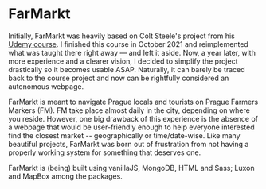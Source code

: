 # FarMarkt

Initially, FarMarkt was heavily based on Colt Steele's project from his [Udemy course](https://www.udemy.com/course/the-web-developer-bootcamp/). I finished this course in October 2021 and reimplemented what was taught there right away ⁠― and left it aside. Now, a year later, with more experience and a clearer vision, I decided to simplify the project drastically so it becomes usable ASAP. Naturally, it can barely be traced back to the course project and now can be rightfully considered an autonomous webpage.


FarMarkt is meant to navigate Prague locals and tourists on Prague Farmers Markers (FM). FM take place almost daily in the city, depending on where you reside. However, one big drawback of this experience is the absence of a webpage that would be user-friendly enough to help everyone interested find the closest market -- geographically or time/date-wise. Like many beautiful projects, FarMarkt was born out of frustration from not having a properly working system for something that deserves one.


FarMarkt is (being) built using vanillaJS, MongoDB, HTML and Sass; Luxon and MapBox among the packages.
